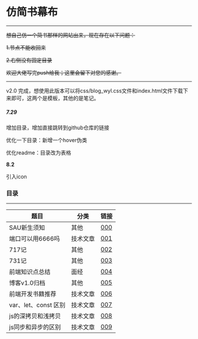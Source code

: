 # 仿简书幕布

<hr>

~~想自己仿一个简书那样的网站出来，现在存在以下问题：~~

~~1.节点不能收回来~~

~~2.右侧没有固定目录~~

~~欢迎大佬写完push给我；这里会留下对您的感谢。~~


<hr>

v2.0 完成，想使用此版本可以将css/blog_wyl.css文件和index.html文件下载下来即可，这两个是模板，其他的是笔记。

##### 7.29

增加目录，增加直接跳转到github仓库的链接

优化一下目录：新增一个hover伪类

优化readme：目录改为表格

**8.2**

引入icon

### 目录

<hr>

| 题目                 | 分类     | 链接            |
| -------------------- | -------- | --------------- |
| SAU新生须知          | 其他     | [000](000.html) |
| 端口可以用6666吗     | 技术文章 | [001](001.html) |
| 717记                | 其他     | [002](001.html) |
| 731记                | 其他     | [003](003.html) |
| 前端知识点总结       | 面经     | [004](004.html) |
| 博客v1.0归档         | 其他     | [005](005.html) |
| 前端开发书籍推荐     | 技术文章 | [006](006.html) |
| var、let、const 区别 | 技术文章 | [007](007.html) |
| js的深拷贝和浅拷贝   | 技术文章 | [008](008.html) |
| js同步和异步的区别   | 技术文章 | [009](009.html) |

